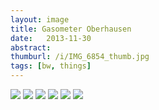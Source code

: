 ```yaml
---
layout: image
title: Gasometer Oberhausen
date:   2013-11-30
abstract: 
thumburl: /i/IMG_6854_thumb.jpg
tags: [bw, things]
---
```

![]({{site.url}}/i/IMG_6854.jpg)
![]({{site.url}}/i/IMG_6805.jpg)
![]({{site.url}}/i/IMG_6880.jpg)
![]({{site.url}}/i/IMG_6881.jpg)
![]({{site.url}}/i/IMG_6885.jpg)
![]({{site.url}}/i/IMG_6889.jpg)

